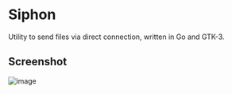 Siphon
======

Utility to send files via direct connection, written in Go and GTK-3.

Screenshot
----------

![image](https://raw.github.com/solkin/siphon-gtk/master/art/main.png)
